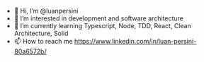 - 👋 Hi, I’m @luanpersini
- 👀 I’m interested in development and software architecture
- 🌱 I’m currently learning Typescript, Node, TDD, React, Clean Architecture, Solid
- 📫 How to reach me https://www.linkedin.com/in/luan-persini-80a6572b/

<!---
luanpersini/luanpersini is a ✨ special ✨ repository because its `README.md` (this file) appears on your GitHub profile.
You can click the Preview link to take a look at your changes.
--->

